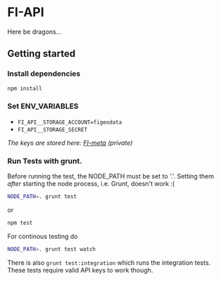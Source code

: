 FI-API
======

Here be dragons...


Getting started
---------------

### Install dependencies

```sh
npm install
```

### Set ENV_VARIABLES

  * `FI_API__STORAGE_ACCOUNT=figeodata`
  * `FI_API__STORAGE_SECRET`

*The keys are stored here:
[FI-meta](https://github.com/FreudenbergGroup/FI-meta/blob/master/Secrets/fi-api_keys.sh)
(private)*

### Run Tests with grunt.

Before running the test, the NODE_PATH must be set to '.'. Setting them *after*
starting the node process, i.e. Grunt, doesn't work :(

```sh
NODE_PATH=. grunt test
```

or

```sh
npm test
```

For continous testing do

```sh
NODE_PATH=. grunt test watch
```

There is also `grunt test:integration` which runs the integration tests. These tests require valid API keys to work
though.
